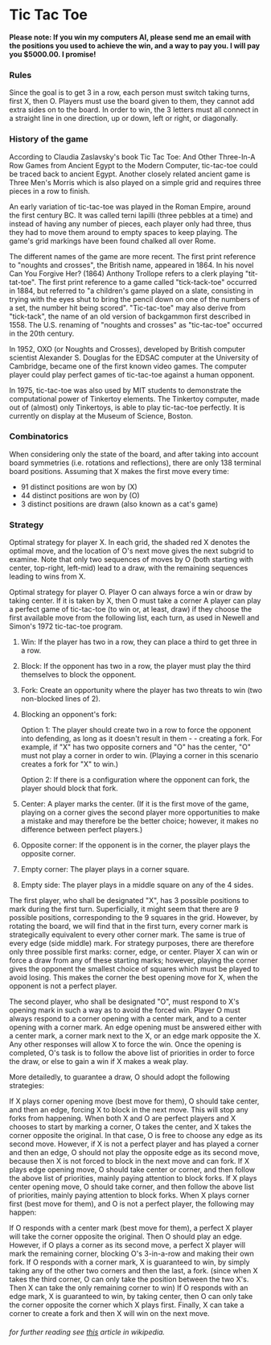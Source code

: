 # Tic Tac Toe


**Please note: If you win my computers AI, please send me an email with the positions you used to achieve the win, and a way to pay you. I will pay you $5000.00. I promise!**  


### Rules

Since the goal is to get 3 in a row, each person must switch taking turns, first X, then O. Players must use the board given to them, they cannot add extra sides on to the board. In order to win, the 3 letters must all connect in a straight line in one direction, up or down, left or right, or diagonally.


### History of the game

According to Claudia Zaslavsky's book Tic Tac Toe: And Other Three-In-A Row Games from Ancient Egypt to the Modern Computer, tic-tac-toe could be traced back to ancient Egypt. Another closely related ancient game is Three Men's Morris which is also played on a simple grid and requires three pieces in a row to finish.

An early variation of tic-tac-toe was played in the Roman Empire, around the first century BC. It was called terni lapilli (three pebbles at a time) and instead of having any number of pieces, each player only had three, thus they had to move them around to empty spaces to keep playing. The game's grid markings have been found chalked all over Rome.

The different names of the game are more recent. The first print reference to "noughts and crosses", the British name, appeared in 1864. In his novel Can You Forgive Her? (1864) Anthony Trollope refers to a clerk playing "tit-tat-toe". The first print reference to a game called "tick-tack-toe" occurred in 1884, but referred to "a children's game played on a slate, consisting in trying with the eyes shut to bring the pencil down on one of the numbers of a set, the number hit being scored". "Tic-tac-toe" may also derive from "tick-tack", the name of an old version of backgammon first described in 1558. The U.S. renaming of "noughts and crosses" as "tic-tac-toe" occurred in the 20th century.

In 1952, OXO (or Noughts and Crosses), developed by British computer scientist Alexander S. Douglas for the EDSAC computer at the University of Cambridge, became one of the first known video games. The computer player could play perfect games of tic-tac-toe against a human opponent.

In 1975, tic-tac-toe was also used by MIT students to demonstrate the computational power of Tinkertoy elements. The Tinkertoy computer, made out of (almost) only Tinkertoys, is able to play tic-tac-toe perfectly. It is currently on display at the Museum of Science, Boston.


### Combinatorics
When considering only the state of the board, and after taking into account board symmetries (i.e. rotations and reflections), there are only 138 terminal board positions. Assuming that X makes the first move every time:

- 91 distinct positions are won by (X)
- 44 distinct positions are won by (O)
- 3 distinct positions are drawn (also known as a cat's game)

### Strategy

Optimal strategy for player X. In each grid, the shaded red X denotes the optimal move, and the location of O's next move gives the next subgrid to examine. Note that only two sequences of moves by O (both starting with center, top-right, left-mid) lead to a draw, with the remaining sequences leading to wins from X.

Optimal strategy for player O. Player O can always force a win or draw by taking center. If it is taken by X, then O must take a corner
A player can play a perfect game of tic-tac-toe (to win or, at least, draw) if they choose the first available move from the following list, each turn, as used in Newell and Simon's 1972 tic-tac-toe program.

1. Win: If the player has two in a row, they can place a third to get three in a row.
2. Block: If the opponent has two in a row, the player must play the third themselves to block the opponent.
3. Fork: Create an opportunity where the player has two threats to win (two non-blocked lines of 2).
4. Blocking an opponent's fork:

     Option 1: The player should create two in a row to force the opponent into defending, as long as it doesn't result in them - -  creating a fork. For example, if "X" has two opposite corners and "O" has the center, "O" must not play a corner in order to win. (Playing a corner in this scenario creates a fork for "X" to win.)

    Option 2: If there is a configuration where the opponent can fork, the player should block that fork.

4. Center: A player marks the center. (If it is the first move of the game, playing on a corner gives the second player more opportunities to make a mistake and may therefore be the better choice; however, it makes no difference between perfect players.)
5. Opposite corner: If the opponent is in the corner, the player plays the opposite corner.
6. Empty corner: The player plays in a corner square.
7. Empty side: The player plays in a middle square on any of the 4 sides.

The first player, who shall be designated "X", has 3 possible positions to mark during the first turn. Superficially, it might seem that there are 9 possible positions, corresponding to the 9 squares in the grid. However, by rotating the board, we will find that in the first turn, every corner mark is strategically equivalent to every other corner mark. The same is true of every edge (side middle) mark. For strategy purposes, there are therefore only three possible first marks: corner, edge, or center. Player X can win or force a draw from any of these starting marks; however, playing the corner gives the opponent the smallest choice of squares which must be played to avoid losing. This makes the corner the best opening move for X, when the opponent is not a perfect player.

The second player, who shall be designated "O", must respond to X's opening mark in such a way as to avoid the forced win. Player O must always respond to a corner opening with a center mark, and to a center opening with a corner mark. An edge opening must be answered either with a center mark, a corner mark next to the X, or an edge mark opposite the X. Any other responses will allow X to force the win. Once the opening is completed, O's task is to follow the above list of priorities in order to force the draw, or else to gain a win if X makes a weak play.

More detailedly, to guarantee a draw, O should adopt the following strategies:

If X plays corner opening move (best move for them), O should take center, and then an edge, forcing X to block in the next move. This will stop any forks from happening. When both X and O are perfect players and X chooses to start by marking a corner, O takes the center, and X takes the corner opposite the original. In that case, O is free to choose any edge as its second move. However, if X is not a perfect player and has played a corner and then an edge, O should not play the opposite edge as its second move, because then X is not forced to block in the next move and can fork.
If X plays edge opening move, O should take center or corner, and then follow the above list of priorities, mainly paying attention to block forks.
If X plays center opening move, O should take corner, and then follow the above list of priorities, mainly paying attention to block forks.
When X plays corner first (best move for them), and O is not a perfect player, the following may happen:

If O responds with a center mark (best move for them), a perfect X player will take the corner opposite the original. Then O should play an edge. However, if O plays a corner as its second move, a perfect X player will mark the remaining corner, blocking O's 3-in-a-row and making their own fork.
If O responds with a corner mark, X is guaranteed to win, by simply taking any of the other two corners and then the last, a fork. (since when X takes the third corner, O can only take the position between the two X's. Then X can take the only remaining corner to win)
If O responds with an edge mark, X is guaranteed to win, by taking center, then O can only take the corner opposite the corner which X plays first. Finally, X can take a corner to create a fork and then X will win on the next move.



###### for further reading see [this](https://en.wikipedia.org/wiki/Tic-tac-toe) article in wikipedia.   
